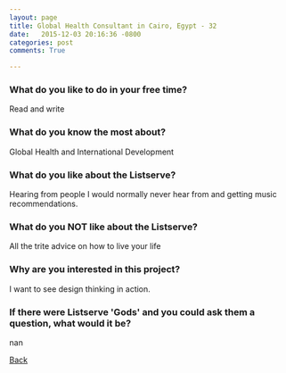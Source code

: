 ```yaml
---
layout: page
title: Global Health Consultant in Cairo, Egypt - 32
date:   2015-12-03 20:16:36 -0800
categories: post
comments: True

---
```


### What do you like to do in your free time?
<p>Read and write</p>

### What do you know the most about?
<p>Global Health and International Development</p>

### What do you like about the Listserve?
<p>Hearing from people I would normally never hear from and getting music recommendations.</p>

### What do you NOT like about the Listserve?
<p>All the trite advice on how to live your life</p>

### Why are you interested in this project?
<p>I want to see design thinking in action.</p>

### If there were Listserve 'Gods' and you could ask them a question, what would it be?
<p>nan</p>

[Back][1]

[1]: /home/responders/all